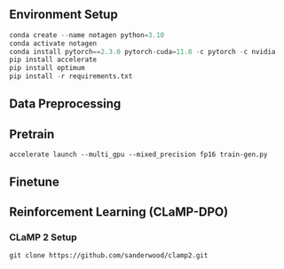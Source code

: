 ## Environment Setup

```python
conda create --name notagen python=3.10
conda activate notagen
conda install pytorch==2.3.0 pytorch-cuda=11.8 -c pytorch -c nvidia
pip install accelerate
pip install optimum
pip install -r requirements.txt
```

## Data Preprocessing

## Pretrain

```
accelerate launch --multi_gpu --mixed_precision fp16 train-gen.py
```

## Finetune

## Reinforcement Learning (CLaMP-DPO)
### CLaMP 2 Setup
```
git clone https://github.com/sanderwood/clamp2.git
```
